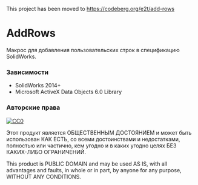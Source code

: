 This project has been moved to https://codeberg.org/e2t/add-rows
 
 # AddRows
Макрос для добавления пользовательских строк в спецификацию SolidWorks.

### Зависимости
- SolidWorks 2014+
- Microsoft ActiveX Data Objects 6.0 Library

### Авторские права
[![CC0](https://licensebuttons.net/p/zero/1.0/88x31.png)](http://creativecommons.org/publicdomain/zero/1.0/)

Этот продукт является ОБЩЕСТВЕННЫМ ДОСТОЯНИЕМ и может быть использован КАК ЕСТЬ, со всеми достоинствами и недостатками, полностью или частично, кем угодно и в каких угодно целях БЕЗ КАКИХ-ЛИБО ОГРАНИЧЕНИЙ.

This product is PUBLIC DOMAIN and may be used AS IS, with all advantages and faults, in whole or in part, by anyone for any purpose, WITHOUT ANY CONDITIONS.
